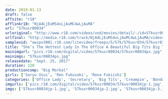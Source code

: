 ```yaml
---
date: 2019-01-13
draft: false
affsite: "r18"
afflinkr18: "NjA4LjEuMS4xLjAuMC4wLjAuMA"
url: "57kusr00034"
urloriginal: "http://www.r18.com/videos/vod/movies/detail/-/id=57kusr00034"
urlfinal: "http://media.r18.com/track/NjA4LjEuMS4xLjAuMC4wLjAuMA/videos/vod/movies/detail/-/id=57kusr00034"
samplevid: "awspv3001.r18.com/litevideo/freepv/5/57k/57kusr034/57kusr034_dmb_w.mp4"
title: "She's The Hottest Lady In The Office A Beautiful Big Tits Big Tits Secretary"
mainimgurl: "pics.r18.com/digital/video/57kusr00034/57kusr00034ps.jpg"
mainimgs: "57kusr00034ps.jpg"
releasedate: "Sept. 25, 2017"
duration: 120
productioncomp: "Big Morkal"
girls: ['Saryu Usui', 'Ren Fukusaki', 'Rena Fukiishi']
categories: ['Office Lady', 'Secretary', 'Big Tits', 'Creampie', 'Bondage', 'Hi-Def', 'Sale (limited time)']
imgurls: ['pics.r18.com/digital/video/57kusr00034/57kusr00034jp-1.jpg', 'pics.r18.com/digital/video/57kusr00034/57kusr00034jp-2.jpg', 'pics.r18.com/digital/video/57kusr00034/57kusr00034jp-3.jpg', 'pics.r18.com/digital/video/57kusr00034/57kusr00034jp-4.jpg', 'pics.r18.com/digital/video/57kusr00034/57kusr00034jp-5.jpg', 'pics.r18.com/digital/video/57kusr00034/57kusr00034jp-6.jpg', 'pics.r18.com/digital/video/57kusr00034/57kusr00034jp-7.jpg', 'pics.r18.com/digital/video/57kusr00034/57kusr00034jp-8.jpg', 'pics.r18.com/digital/video/57kusr00034/57kusr00034jp-9.jpg', 'pics.r18.com/digital/video/57kusr00034/57kusr00034jp-10.jpg', 'pics.r18.com/digital/video/57kusr00034/57kusr00034jp-11.jpg', 'pics.r18.com/digital/video/57kusr00034/57kusr00034jp-12.jpg', 'pics.r18.com/digital/video/57kusr00034/57kusr00034jp-13.jpg', 'pics.r18.com/digital/video/57kusr00034/57kusr00034jp-14.jpg', 'pics.r18.com/digital/video/57kusr00034/57kusr00034jp-15.jpg', 'pics.r18.com/digital/video/57kusr00034/57kusr00034jp-16.jpg', 'pics.r18.com/digital/video/57kusr00034/57kusr00034jp-17.jpg', 'pics.r18.com/digital/video/57kusr00034/57kusr00034jp-18.jpg', 'pics.r18.com/digital/video/57kusr00034/57kusr00034jp-19.jpg', 'pics.r18.com/digital/video/57kusr00034/57kusr00034jp-20.jpg']
imgs: ['57kusr00034jp-1.jpg', '57kusr00034jp-2.jpg', '57kusr00034jp-3.jpg', '57kusr00034jp-4.jpg', '57kusr00034jp-5.jpg', '57kusr00034jp-6.jpg', '57kusr00034jp-7.jpg', '57kusr00034jp-8.jpg', '57kusr00034jp-9.jpg', '57kusr00034jp-10.jpg', '57kusr00034jp-11.jpg', '57kusr00034jp-12.jpg', '57kusr00034jp-13.jpg', '57kusr00034jp-14.jpg', '57kusr00034jp-15.jpg', '57kusr00034jp-16.jpg', '57kusr00034jp-17.jpg', '57kusr00034jp-18.jpg', '57kusr00034jp-19.jpg', '57kusr00034jp-20.jpg']
---
```

